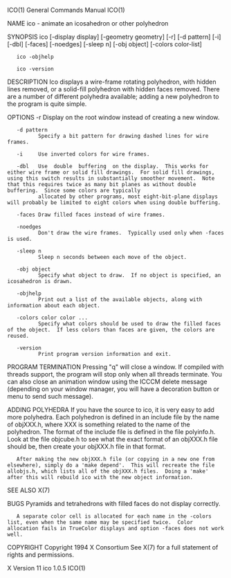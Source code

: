 ICO(1)                                                                                                                                          General Commands Manual                                                                                                                                          ICO(1)

NAME
       ico - animate an icosahedron or other polyhedron

SYNOPSIS
       ico [-display display] [-geometry geometry] [-r] [-d pattern] [-i] [-dbl] [-faces] [-noedges] [-sleep n] [-obj object] [-colors color-list]

       ico -objhelp

       ico -version

DESCRIPTION
       Ico displays a wire-frame rotating polyhedron, with hidden lines removed, or a solid-fill polyhedron with hidden faces removed.  There are a number of different polyhedra available; adding a new polyhedron to the program is quite simple.

OPTIONS
       -r     Display on the root window instead of creating a new window.

       -d pattern
              Specify a bit pattern for drawing dashed lines for wire frames.

       -i     Use inverted colors for wire frames.

       -dbl   Use  double  buffering  on the display.  This works for either wire frame or solid fill drawings.  For solid fill drawings, using this switch results in substantially smoother movement.  Note that this requires twice as many bit planes as without double buffering.  Since some colors are typically
              allocated by other programs, most eight-bit-plane displays will probably be limited to eight colors when using double buffering.

       -faces Draw filled faces instead of wire frames.

       -noedges
              Don't draw the wire frames.  Typically used only when -faces is used.

       -sleep n
              Sleep n seconds between each move of the object.

       -obj object
              Specify what object to draw.  If no object is specified, an icosahedron is drawn.

       -objhelp
              Print out a list of the available objects, along with information about each object.

       -colors color color ...
              Specify what colors should be used to draw the filled faces of the object.  If less colors than faces are given, the colors are reused.

       -version
              Print program version information and exit.

PROGRAM TERMINATION
       Pressing "q" will close a window. If compiled with threads support, the program will stop only when all threads terminate. You can also close an animation window using the ICCCM delete message (depending on your window manager, you will have a decoration button or menu to send such message).

ADDING POLYHEDRA
       If you have the source to ico, it is very easy to add more polyhedra.  Each polyhedron is defined in an include file by the name of objXXX.h, where XXX is something related to the name of the polyhedron.  The format of the include file is defined in the file polyinfo.h.  Look at the  file  objcube.h  to
       see what the exact format of an objXXX.h file should be, then create your objXXX.h file in that format.

       After making the new objXXX.h file (or copying in a new one from elsewhere), simply do a 'make depend'.  This will recreate the file allobjs.h, which lists all of the objXXX.h files.  Doing a 'make' after this will rebuild ico with the new object information.

SEE ALSO
       X(7)

BUGS
       Pyramids and tetrahedrons with filled faces do not display correctly.

       A separate color cell is allocated for each name in the -colors list, even when the same name may be specified twice.  Color allocation fails in TrueColor displays and option -faces does not work well.

COPYRIGHT
       Copyright 1994 X Consortium
       See X(7) for a full statement of rights and permissions.

X Version 11                                                                                                                                           ico 1.0.5                                                                                                                                                 ICO(1)

